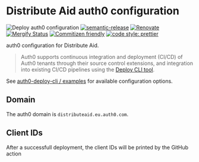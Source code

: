 # Distribute Aid auth0 configuration

![Deploy auth0 configuration](https://github.com/distributeaid/auth0/workflows/Deploy%20auth0%20configuration/badge.svg?branch=saga)
[![semantic-release](https://img.shields.io/badge/%20%20%F0%9F%93%A6%F0%9F%9A%80-semantic--release-e10079.svg)](https://github.com/semantic-release/semantic-release)
[![Renovate](https://img.shields.io/badge/renovate-enabled-brightgreen.svg)](https://renovatebot.com)
[![Mergify Status](https://img.shields.io/endpoint.svg?url=https://dashboard.mergify.io/badges/distributeaid/auth0&style=flat)](https://mergify.io)
[![Commitizen friendly](https://img.shields.io/badge/commitizen-friendly-brightgreen.svg)](http://commitizen.github.io/cz-cli/)
[![code style: prettier](https://img.shields.io/badge/code_style-prettier-ff69b4.svg?style=flat-square)](https://github.com/prettier/prettier)

auth0 configuration for Distribute Aid.

> Auth0 supports continuous integration and deployment (CI/CD) of Auth0 tenants
> through their source control extensions, and integration into existing CI/CD
> pipelines using the
> [Deploy CLI tool](https://auth0.com/docs/extensions/deploy-cli-tool).

See
[auth0-deploy-cli / examples](https://github.com/auth0/auth0-deploy-cli/tree/master/examples/directory)
for available configuration options.

## Domain

The auth0 domain is `distributeaid.eu.auth0.com`.

## Client IDs

After a successfull deployment, the client IDs will be printed by the GitHub
action
